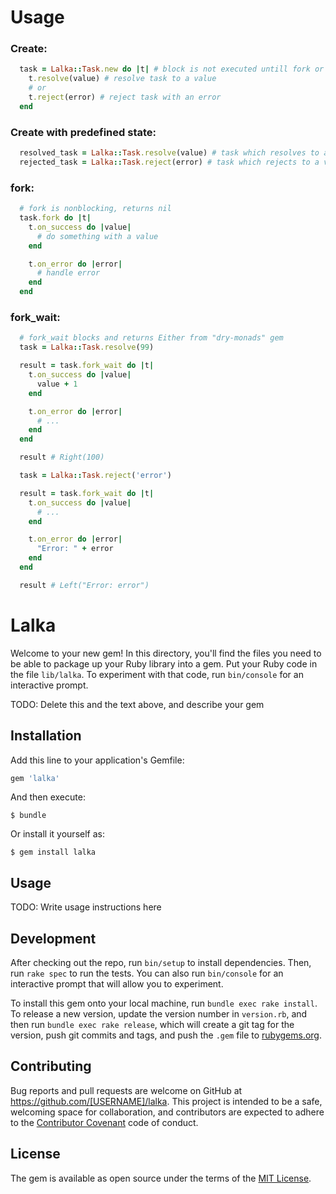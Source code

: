 # Usage

### Create:
```ruby
  task = Lalka::Task.new do |t| # block is not executed untill fork or fork_wait is called
    t.resolve(value) # resolve task to a value
    # or
    t.reject(error) # reject task with an error
  end
```

### Create with predefined state:
```ruby
  resolved_task = Lalka::Task.resolve(value) # task which resolves to a value
  rejected_task = Lalka::Task.reject(error) # task which rejects to a value
```

### fork:
```ruby
  # fork is nonblocking, returns nil
  task.fork do |t|
    t.on_success do |value|
      # do something with a value
    end

    t.on_error do |error|
      # handle error
    end
  end
```

### fork_wait:
```ruby
  # fork_wait blocks and returns Either from "dry-monads" gem
  task = Lalka::Task.resolve(99)

  result = task.fork_wait do |t|
    t.on_success do |value|
      value + 1
    end

    t.on_error do |error|
      # ...
    end
  end

  result # Right(100)
```

```ruby
  task = Lalka::Task.reject('error')

  result = task.fork_wait do |t|
    t.on_success do |value|
      # ...
    end

    t.on_error do |error|
      "Error: " + error
    end
  end

  result # Left("Error: error")
```

# Lalka

Welcome to your new gem! In this directory, you'll find the files you need to be able to package up your Ruby library into a gem. Put your Ruby code in the file `lib/lalka`. To experiment with that code, run `bin/console` for an interactive prompt.

TODO: Delete this and the text above, and describe your gem

## Installation

Add this line to your application's Gemfile:

```ruby
gem 'lalka'
```

And then execute:

    $ bundle

Or install it yourself as:

    $ gem install lalka

## Usage

TODO: Write usage instructions here

## Development

After checking out the repo, run `bin/setup` to install dependencies. Then, run `rake spec` to run the tests. You can also run `bin/console` for an interactive prompt that will allow you to experiment.

To install this gem onto your local machine, run `bundle exec rake install`. To release a new version, update the version number in `version.rb`, and then run `bundle exec rake release`, which will create a git tag for the version, push git commits and tags, and push the `.gem` file to [rubygems.org](https://rubygems.org).

## Contributing

Bug reports and pull requests are welcome on GitHub at https://github.com/[USERNAME]/lalka. This project is intended to be a safe, welcoming space for collaboration, and contributors are expected to adhere to the [Contributor Covenant](http://contributor-covenant.org) code of conduct.


## License

The gem is available as open source under the terms of the [MIT License](http://opensource.org/licenses/MIT).

